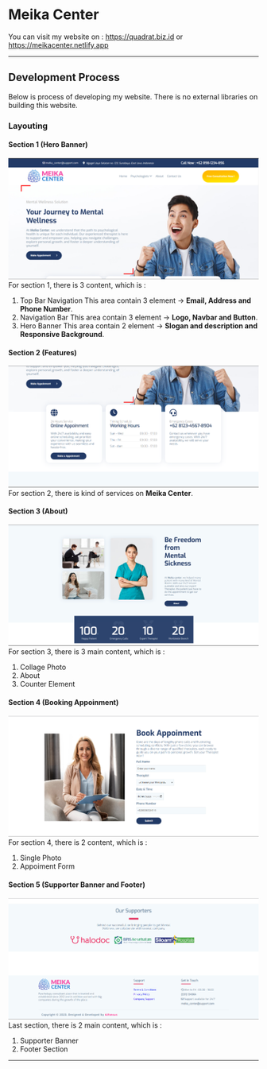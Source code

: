 # Meika Center

You can visit my website on :
https://quadrat.biz.id or https://meikacenter.netlify.app

---

## Development Process

Below is process of developing my website. There is no external libraries on building this website.

### Layouting

#### Section 1 (Hero Banner)

![Section 1](/assets/ss/section1.png)
For section 1, there is 3 content, which is :

1. Top Bar Navigation
   This area contain 3 element -> **Email, Address and Phone Number**.
1. Navigation Bar
   This area contain 3 element -> **Logo, Navbar and Button**.
1. Hero Banner
   This area contain 2 element -> **Slogan and description and Responsive Background**.

#### Section 2 (Features)

![Section 2](/assets/ss/section2.png)
For section 2, there is kind of services on **Meika Center**.

#### Section 3 (About)

![Section 3](/assets/ss/section3.png)
For section 3, there is 3 main content, which is :

1. Collage Photo
1. About
1. Counter Element

#### Section 4 (Booking Appoinment)

![Section 4](/assets/ss/section4.png)
For section 4, there is 2 content, which is :

1. Single Photo
1. Appoiment Form

#### Section 5 (Supporter Banner and Footer)

![Section 5](/assets/ss/section5.png)
Last section, there is 2 main content, which is :

1. Supporter Banner
1. Footer Section

---
